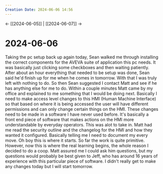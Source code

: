 ```yaml
---
Creation Date: 2024-06-06 14:56
---
```


<- [[2024-06-05]] | [[2024-06-07]]  ->

# 2024-06-06
Taking the pc setup back up again today, Sean walked me through installing the
correct components for the AVEVA suite of application this pc needs. It was
basically just clicking some checkboxes and then waiting patiently. After about
an hour everything that needed to be setup was done, Sean said he'd finish up
for me when he comes in tomorrow. With that I was truly left with nothing to do.
So then Sean suggested I contact Matt and see if he has anything else for me to
do. Within a couple minutes Matt came by my office and explained to me something
that I would be doing next. Basically I need to make access level changes to
this HMI (Human Machine Interface) so that based on where it is being accessed
the user will have different permissions and can only change certain things on
the HMI. These changes need to be made in a software I have never used before.
It's basically a front end piece of software that makes actions on the HMI more
understandable by everyday operators. This was alot to take in. Matt had me read
the security outline and the changelog for the HMI and how they wanted it
configured. Basically telling me I need to document my every move. Oh boy this
is where it starts. So far the work is quite primitive. However, now this is
where the real learning begins, the whole reason I decided to do a coop. Matt
assured me I could ask him questions, but my questions would probably be best
given to Jeff, who has around 16 years of experience with this particular piece
of software. I didn't really get to make any changes today but I will start
tomorrow.